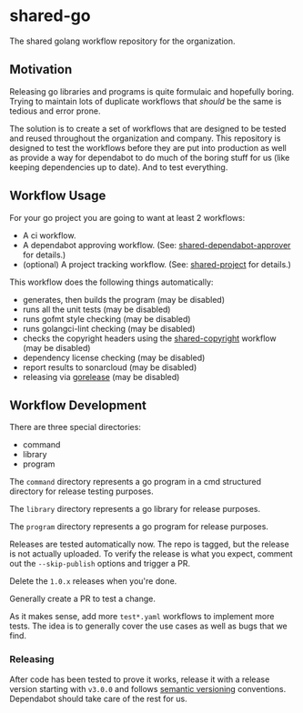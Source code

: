 # shared-go

The shared golang workflow repository for the organization.

## Motivation

Releasing go libraries and programs is quite formulaic and hopefully boring.  Trying
to maintain lots of duplicate workflows that *should* be the same is tedious and
error prone.

The solution is to create a set of workflows that are designed to be tested and
reused throughout the organization and company.  This repository is designed to
test the workflows before they are put into production as well as provide a
way for dependabot to do much of the boring stuff for us (like keeping
dependencies up to date).  And to test everything.

## Workflow Usage

For your go project you are going to want at least 2 workflows:

- A ci workflow.
- A dependabot approving workflow. (See: [shared-dependabot-approver](https://github.com/comcast-cl/shared-dependabot-approver) for details.)
- (optional) A project tracking workflow. (See: [shared-project](https://github.com/comcast-cl/shared-project) for details.)

This workflow does the following things automatically:

- generates, then builds the program (may be disabled)
- runs all the unit tests (may be disabled)
- runs gofmt style checking (may be disabled)
- runs golangci-lint checking (may be disabled)
- checks the copyright headers using the [shared-copyright](https://github.com/comcast-cl/shared-copyright) workflow (may be disabled)
- dependency license checking (may be disabled)
- report results to sonarcloud (may be disabled)
- releasing via [gorelease](https://github.com/gorelease/gorelease) (may be disabled)

<!-- @overwrite-anchor=start -->

<!-- @overwrite-anchor=end -->


## Workflow Development

There are three special directories:
- command
- library
- program

The `command` directory represents a go program in a cmd structured directory for
release testing purposes.

The `library` directory represents a go library for release purposes.

The `program` directory represents a go program for release purposes.

Releases are tested automatically now.  The repo is tagged, but the release is
not actually uploaded.  To verify the release is what you expect, comment out
the `--skip-publish` options and trigger a PR.

Delete the `1.0.x` releases when you're done.

Generally create a PR to test a change.

As it makes sense, add more `test*.yaml` workflows to implement more tests.
The idea is to generally cover the use cases as well as bugs that we find.

### Releasing

After code has been tested to prove it works, release it with a release version
starting with `v3.0.0` and follows [semantic versioning](http://semver.org/)
conventions.  Dependabot should take care of the rest for us.

